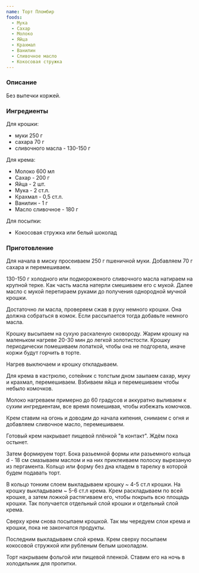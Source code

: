```yaml
---
name: Торт Пломбир
foods:
  - Мука
  - Сахар
  - Молоко
  - Яйца
  - Крахмал
  - Ванилин
  - Сливочное масло
  - Кокосовая стружка
---
```


### Описание

Без выпечки коржей.

### Ингредиенты

Для крошки:

- муки 250 г
- сахара 70 г
- сливочного масла - 130-150 г

Для крема:

- Молоко 600 мл
- Сахар - 200 г
- Яйца - 2 шт.
- Мука - 2 ст.л.
- Крахмал - 0,5 ст.л.
- Ванилин - 1 г
- Масло сливочное - 180 г

Для посыпки:

- Кокосовая стружка или белый шоколад

### Приготовление

Для начала в миску просеиваем 250 г пшеничной муки. Добавляем 70 г сахара и перемешиваем.

130-150 г холодного или подмороженого сливочного масла натираем на крупной терке. Как часть масла натерли смешиваем его с мукой. Далее масло с мукой перетираем руками до получения однородной мучной крошки.

Достаточно ли масла, проверяем сжав в руку немного крошки. Она должна собраться в комок. Если рассыпается тогда добавьте немного масла.

Крошку высыпаем на сухую раскаленую сковороду.
Жарим крошку на маленьком нагреве 20-30 мин до легкой золотистости. Крошку периодически помешиваем лопаткой, чтобы она не подгорела, иначе коржи будут горчить в торте.

Нагрев выключаем и крошку откладываем.

Для крема в кастрюлю, сотейник с толстым дном заыпаем сахар, муку и крахмал, перемешиваем. Взбиваем яйца и перемешиваем чтобы небыло комочков.

Молоко нагреваем примерно до 60 градусов и аккуратно выливаем к сухим ингредиентам, все время помешивая, чтобы избежать комочков.

Крем ставим на огонь и доводим до начала кипения, снимаем с огня и добавляем сливочное масло, перемешиваем.

Готовый крем накрывает пищевой плёнкой "в контакт". Ждём пока остынет.

Затем формируем торт.
Бока разьемной формы или разьемного кольца d - 18 см смазываем маслом и на них приклеиваем полоску вырезаную из пергамента.
Кольцо или форму без дна кладем в тарелку в которой будем подавать торт.

В кольцо тонким слоем выкладываем крошку ~ 4-5 ст.л крошки.
На крошку выкладываем ~ 5-6 ст.л крема. Крем раскладываем по всей крошке, а затем ложкой растягиваем его, чтобы покрыть всю площадь крошки. Так получается отдельный слой крошки и отдельный слой крема.

Сверху крем снова посыпаем крошкой. Так мы чередуем слои крема и крошки, пока не закончатся продукты.

Последним выкладываем слой крема.
Крем сверху посыпаем кокосовой стружкой или рубленым белым шоколадом.

Торт накрываем фольгой или пищевой пленкой. Ставим его на ночь в холодильник для пропитки.
